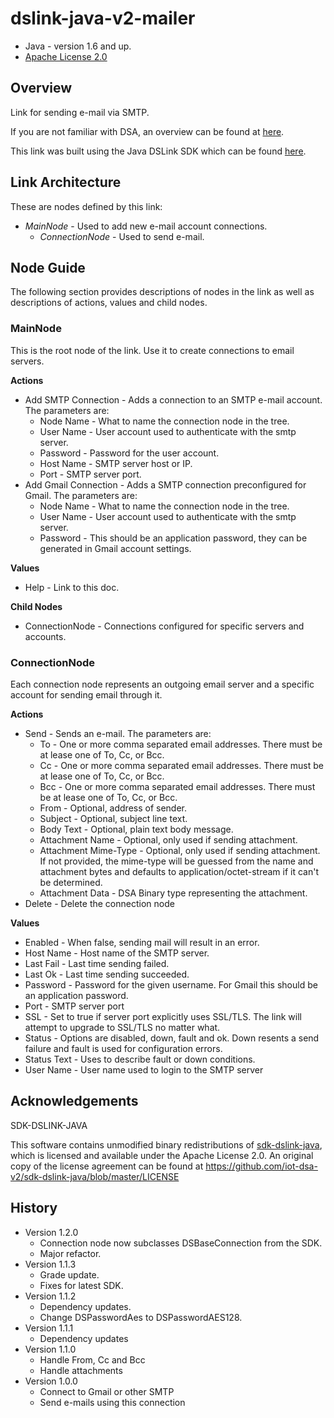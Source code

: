 # dslink-java-v2-mailer

* Java - version 1.6 and up.
* [Apache License 2.0](http://www.apache.org/licenses/LICENSE-2.0)

## Overview

Link for sending e-mail via SMTP.

If you are not familiar with DSA, an overview can be found at
[here](http://iot-dsa.org/get-started/how-dsa-works).

This link was built using the Java DSLink SDK which can be found
[here](https://github.com/iot-dsa-v2/sdk-dslink-java).

## Link Architecture

These are nodes defined by this link:

- _MainNode_ - Used to add new e-mail account connections.
  - _ConnectionNode_ - Used to send e-mail.


## Node Guide

The following section provides descriptions of nodes in the link as well as
descriptions of actions, values and child nodes.


### MainNode

This is the root node of the link.  Use it to create connections to email servers.

**Actions**
- Add SMTP Connection - Adds a connection to an SMTP e-mail account.  The
  parameters are:
  - Node Name - What to name the connection node in the tree.
  - User Name - User account used to authenticate with the smtp server.
  - Password - Password for the user account.
  - Host Name - SMTP server host or IP.
  - Port - SMTP server port.
- Add Gmail Connection - Adds a SMTP connection preconfigured for Gmail.  The
  parameters are:
  - Node Name - What to name the connection node in the tree.
  - User Name - User account used to authenticate with the smtp server.
  - Password - This should be an application password, they can be
    generated in Gmail account settings.

**Values**
- Help - Link to this doc.

**Child Nodes**
- ConnectionNode - Connections configured for specific servers and accounts.

### ConnectionNode

Each connection node represents an outgoing email server and a specific
account for sending email through it.

**Actions**

- Send - Sends an e-mail. The parameters are:
    - To - One or more comma separated email addresses.  There must be at lease
      one of To, Cc, or Bcc.
    - Cc - One or more comma separated email addresses.  There must be at lease
      one of To, Cc, or Bcc.
    - Bcc - One or more comma separated email addresses.  There must be at lease
      one of To, Cc, or Bcc.
    - From - Optional, address of sender.
    - Subject - Optional, subject line text.
    - Body Text - Optional, plain text body message.
    - Attachment Name - Optional, only used if sending attachment.
    - Attachment Mime-Type - Optional, only used if sending attachment.  If not provided,
      the mime-type will be guessed from the name and attachment bytes and defaults
      to application/octet-stream if it can't be determined.
    - Attachment Data - DSA Binary type representing the attachment.
- Delete - Delete the connection node

**Values**

- Enabled - When false, sending mail will result in an error.
- Host Name - Host name of the SMTP server.
- Last Fail - Last time sending failed.
- Last Ok - Last time sending succeeded.
- Password - Password for the given username.  For Gmail this should
  be an application password.
- Port - SMTP server port
- SSL - Set to true if server port explicitly uses SSL/TLS.  The link
  will attempt to upgrade to SSL/TLS no matter what.
- Status - Options are disabled, down, fault and ok.  Down resents
  a send failure and fault is used for configuration errors.
- Status Text - Uses to describe fault or down conditions.
- User Name - User name used to login to the SMTP server

## Acknowledgements

SDK-DSLINK-JAVA

This software contains unmodified binary redistributions of 
[sdk-dslink-java](https://github.com/iot-dsa-v2/sdk-dslink-java), which is licensed 
and available under the Apache License 2.0. An original copy of the license agreement can be found 
at https://github.com/iot-dsa-v2/sdk-dslink-java/blob/master/LICENSE

## History

* Version 1.2.0
  - Connection node now subclasses DSBaseConnection from the SDK.
  - Major refactor.
* Version 1.1.3
  - Grade update.
  - Fixes for latest SDK.
* Version 1.1.2
  - Dependency updates.
  - Change DSPasswordAes to DSPasswordAES128.
* Version 1.1.1
  - Dependency updates
* Version 1.1.0
  - Handle From, Cc and Bcc
  - Handle attachments
* Version 1.0.0
  - Connect to Gmail or other SMTP
  - Send e-mails using this connection
